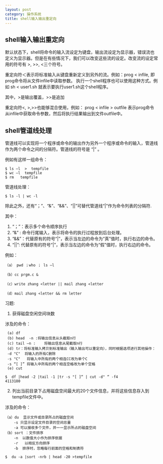 ```yaml
---
layout: post
category: 操作系统
title: shell输入输出重定向
---
```


## shell输入输出重定向
默认状态下，shell将命令的输入流设定为键盘，输出流设定为显示器，错误流也定义为显示器。但是在有些情况下，我们可以改变这些流的设定。改变流的设定常用的符号有 >, >>, <三个符号。 

重定向符＜表示将标准输入从键盘重新定义到另外的流。例如：prog < infile, 即prog命令将从文件infile中读取参数。
执行一个shell程序也可以使用这种方式。例如 sh < user1.sh 就表示要执行user1.sh这个shell程序。 

其中，>是输出覆盖，>>是追加

重定向符<, >,>>也能够混合使用，例如： 
prog < infile > outfile 表示prog命令从infile中获取命令参数，然后将执行结果输出到文件outfile中。 

## shell管道线处理

管道线可以实现将一个程序或命令的输出作为另外一个程序或命令的输入，管道线作为两个命令之间的分隔符。管道线的符号是 “|” 。

例如有这样一组命令：

    $ ls –l  >  tempfile
    $ wc –l  tempfile
    $ rm   tempfile

管道线处理：

    $ ls -l | wc -l

除此之外，还有“；”、“&”、“&&”、“||”可替代管道线“|”作为命令列表的分隔符.

其中：
1. “；”：表示多个命令顺序执行
2. “&” : 命令行尾输入，表示将命令的执行过程放到后台处理。
3. “&&”：代替原有的符号“|”，表示当左边的命令为“真”值时，执行右边的命令。
4. “||”: 代替原有的符号“|”，表示当左边的命令为“假”值时，执行右边的命令。

例如：

    （a） pwd ；who ； ls –l

    （b）cc prgm.c &

    （c）write zhang <letter || mail zhang <letter

    （d）mail zhang <letter && rm letter

习题:

1. 获得磁盘空闲空间块数

 涉及的命令：

     (a) df
     (b) head  -n :将输出信息从头截取n行
     (c) tail –n :    将输出信息从尾截取n行
     (d) tr：将标准输入拷贝到标准输出（输入输出可以重定向），同时根据选项进行其他操作：
     -d "C"  将输入的所有C删除
     -s "C"   将输入中所有的两个相连CC改为单个C
     -s “[ ]” 将输入中所有的两个相连空格改为单个空格
     (e) cut

    $  df |head -2 |tail -1 |tr -s "[ ]“ | cut -d" “ -f4 
    4113180

2. 列出当前目录下占用磁盘空间最大的20个文件信息，并将这些信息存入到tempfile文件中。

涉及的命令：

    （a）du  显示文件或目录所占的磁盘空间
        -s 只显示设定文件目录的空间总量
        -a 可以接收多个文件，并一一显示所占的磁盘空间 
    （b）sort ：文件排序
        -n  以数值大小作为排序依据
        -r   以相反方向排序
        -b  排序时，忽略每行前面的空格和制表符 

    $  du -a |sort -nrb | head -20 >tempfile 
